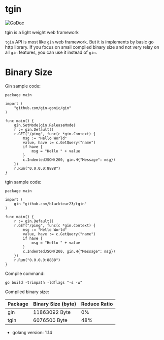 # tgin

[![GoDoc](https://godoc.org/github.com/blacktear23/tgin?status.svg)](https://pkg.go.dev/github.com/blacktear23/tgin?tab=doc)

tgin is a light weight web framework

`tgin` API is most like `gin` web framework. But it is implements by basic go http library. If you focus on small compiled binary size and not very relay on all `gin` features, you can use it instead of `gin`.

# Binary Size

Gin sample code:

```
package main

import (
	"github.com/gin-gonic/gin"
)

func main() {
	gin.SetMode(gin.ReleaseMode)
	r := gin.Default()
	r.GET("/ping", func(c *gin.Context) {
		msg := "Hello World"
		value, have := c.GetQuery("name")
		if have {
			msg = "Hello " + value
		}
		c.IndentedJSON(200, gin.H{"Message": msg})
	})
	r.Run("0.0.0.0:8888")
}
```

tgin sample code:

```
package main

import (
	gin "github.com/blacktear23/tgin"
)

func main() {
	r := gin.Default()
	r.GET("/ping", func(c *gin.Context) {
		msg := "Hello World"
		value, have := c.GetQuery("name")
		if have {
			msg = "Hello " + value
		}
		c.IndentedJSON(200, gin.H{"Message": msg})
	})
	r.Run("0.0.0.0:8888")
}
```

Compile command:

```
go build -trimpath -ldflags "-s -w"
```

Compiled binary size:

| Package | Binary Size (byte) | Reduce Ratio |
| ------- | ------------------ | ------------ |
| gin     | 11863092 Byte      | 0%           |
| tgin    | 6076500 Byte       | 48%          |

* golang version: 1.14
